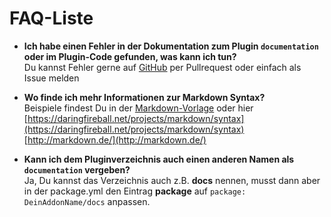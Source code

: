 # FAQ-Liste

* **Ich habe einen Fehler in der Dokumentation zum Plugin `documentation` oder im Plugin-Code gefunden, was kann ich tun?**<br>
Du kannst Fehler gerne auf [GitHub](https://github.com/FriendsOfREDAXO/dummy) per Pullrequest oder einfach als Issue melden

* **Wo finde ich mehr Informationen zur Markdown Syntax?**<br>
Beispiele findest Du in der [Markdown-Vorlage](_vorlage.md) oder hier [https://daringfireball.net/projects/markdown/syntax](https://daringfireball.net/projects/markdown/syntax)
[http://markdown.de/](http://markdown.de/)

* **Kann ich dem Pluginverzeichnis auch einen anderen Namen als `documentation` vergeben?**<br>
Ja, Du kannst das Verzeichnis auch z.B. **docs** nennen, musst dann aber in der package.yml den Eintrag **package** auf `package: DeinAddonName/docs` anpassen.
